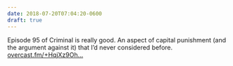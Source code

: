 ```yaml
---
date: 2018-07-20T07:04:20-0600
draft: true
---
```




Episode 95 of Criminal is really good. An aspect of capital punishment (and the argument against it) that I’d never considered before. [overcast.fm/+HqjXz9Oh…](https://overcast.fm/+HqjXz9Ohg)



